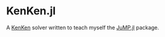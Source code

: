 # KenKen.jl

A [KenKen](https://en.wikipedia.org/wiki/KenKen) solver written to teach myself the [JuMP.jl](https://github.com/JuliaOpt/JuMP.jl) package.
